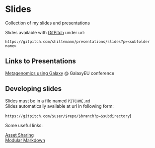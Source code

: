 # Slides

Collection of my slides and presentations

Slides available with [GitPitch](https://gitpitch.com/) under url: 

`https://gitpitch.com/shiltemann/presentations/slides?p=<subfolder name>`


## Links to Presentations

[Metagenomics using Galaxy](https://gitpitch.com/shiltemann/presentations/slides?p=2018-GalaxyEU) @ GalaxyEU conference


## Developing slides

Slides must be in a file named `PITCHME.md`  
Slides automatically available at url in following form: 

`https://gitpitch.com/$user/$repo/$branch?p=$subdirectory`)

Some useful links:

[Asset Sharing](https://github.com/gitpitch/gitpitch/wiki/Asset-Sharing)  
[Modular Markdown](https://github.com/gitpitch/gitpitch/wiki/Modular-Markdown)
